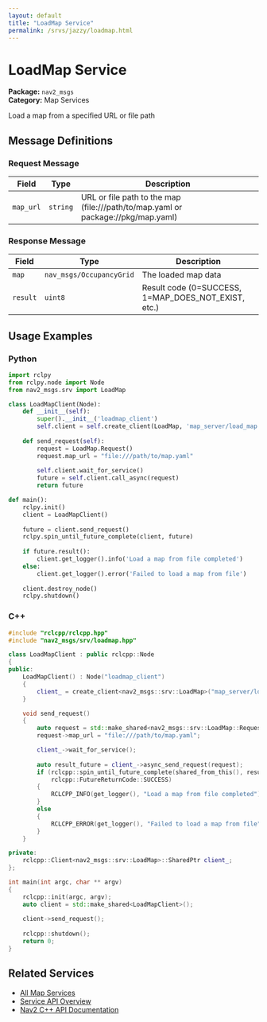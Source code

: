 ```yaml
---
layout: default
title: "LoadMap Service"
permalink: /srvs/jazzy/loadmap.html
---
```


# LoadMap Service

**Package:** `nav2_msgs`  
**Category:** Map Services

Load a map from a specified URL or file path

## Message Definitions

### Request Message

| Field | Type | Description |
|-------|------|-------------|
| `map_url` | `string` | URL or file path to the map (file:///path/to/map.yaml or package://pkg/map.yaml) |


### Response Message

| Field | Type | Description |
|-------|------|-------------|
| `map` | `nav_msgs/OccupancyGrid` | The loaded map data |
| `result` | `uint8` | Result code (0=SUCCESS, 1=MAP_DOES_NOT_EXIST, etc.) |


## Usage Examples

### Python

```python
import rclpy
from rclpy.node import Node
from nav2_msgs.srv import LoadMap

class LoadMapClient(Node):
    def __init__(self):
        super().__init__('loadmap_client')
        self.client = self.create_client(LoadMap, 'map_server/load_map')
        
    def send_request(self):
        request = LoadMap.Request()
        request.map_url = "file:///path/to/map.yaml"
        
        self.client.wait_for_service()
        future = self.client.call_async(request)
        return future

def main():
    rclpy.init()
    client = LoadMapClient()
    
    future = client.send_request()
    rclpy.spin_until_future_complete(client, future)
    
    if future.result():
        client.get_logger().info('Load a map from file completed')
    else:
        client.get_logger().error('Failed to load a map from file')
        
    client.destroy_node()
    rclpy.shutdown()
```

### C++

```cpp
#include "rclcpp/rclcpp.hpp"
#include "nav2_msgs/srv/loadmap.hpp"

class LoadMapClient : public rclcpp::Node
{
public:
    LoadMapClient() : Node("loadmap_client")
    {
        client_ = create_client<nav2_msgs::srv::LoadMap>("map_server/load_map");
    }

    void send_request()
    {
        auto request = std::make_shared<nav2_msgs::srv::LoadMap::Request>();
        request->map_url = "file:///path/to/map.yaml";

        client_->wait_for_service();
        
        auto result_future = client_->async_send_request(request);
        if (rclcpp::spin_until_future_complete(shared_from_this(), result_future) ==
            rclcpp::FutureReturnCode::SUCCESS)
        {
            RCLCPP_INFO(get_logger(), "Load a map from file completed");
        }
        else
        {
            RCLCPP_ERROR(get_logger(), "Failed to load a map from file");
        }
    }

private:
    rclcpp::Client<nav2_msgs::srv::LoadMap>::SharedPtr client_;
};

int main(int argc, char ** argv)
{
    rclcpp::init(argc, argv);
    auto client = std::make_shared<LoadMapClient>();
    
    client->send_request();
    
    rclcpp::shutdown();
    return 0;
}
```

## Related Services

- [All Map Services](/jazzy/srvs/index.html#map-services)
- [Service API Overview](/jazzy/srvs/index.html)
- [Nav2 C++ API Documentation](/jazzy/html/index.html)